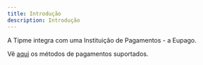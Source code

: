 ```yaml
---
title: Introdução
description: Introdução
---
```


A Tipme integra com uma Instituição de Pagamentos - a Eupago.

Vê [aqui](/payment-methods/intro) os métodos de pagamentos suportados.
